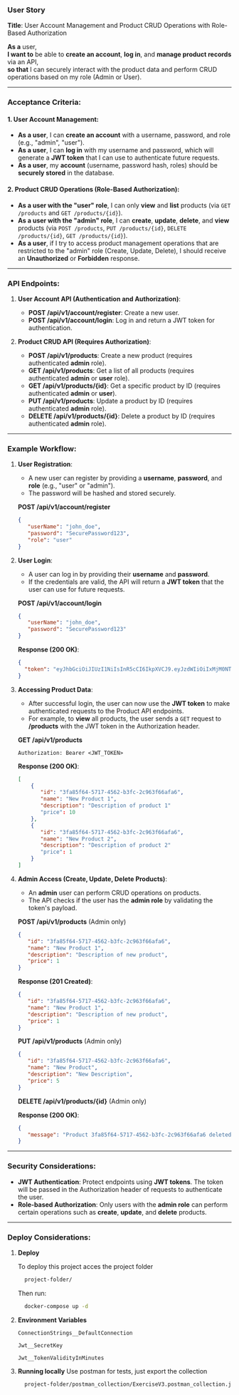 ### **User Story**

**Title**: User Account Management and Product CRUD Operations with Role-Based Authorization

**As a** user,  
**I want to** be able to **create an account**, **log in**, and **manage product records** via an API,  
**so that** I can securely interact with the product data and perform CRUD operations based on my role (Admin or User).

---

### **Acceptance Criteria:**

#### 1. **User Account Management**:
- **As a user**, I can **create an account** with a username, password, and role (e.g., "admin", "user").
- **As a user**, I can **log in** with my username and password, which will generate a **JWT token** that I can use to authenticate future requests.
- **As a user**, my **account** (username, password hash, roles) should be **securely stored** in the database.

#### 2. **Product CRUD Operations (Role-Based Authorization)**:
- **As a user with the "user" role**, I can only **view** and **list** products (via `GET /products` and `GET /products/{id}`).
- **As a user with the "admin" role**, I can **create**, **update**, **delete**, and **view** products (via `POST /products`, `PUT /products/{id}`, `DELETE /products/{id}`, `GET /products/{id}`).
- **As a user**, if I try to access product management operations that are restricted to the "admin" role (Create, Update, Delete), I should receive an **Unauthorized** or **Forbidden** response.

---

### **API Endpoints:**

1. **User Account API (Authentication and Authorization)**:
    - **POST /api/v1/account/register**: Create a new user.
    - **POST /api/v1/account/login**: Log in and return a JWT token for authentication.

2. **Product CRUD API (Requires Authorization)**:
    - **POST /api/v1/products**: Create a new product (requires authenticated **admin** role).
    - **GET /api/v1/products**: Get a list of all products (requires authenticated **admin** or **user** role).
    - **GET /api/v1/products/{id}**: Get a specific product by ID (requires authenticated **admin** or **user**).
    - **PUT /api/v1/products**: Update a product by ID (requires authenticated **admin** role).
    - **DELETE /api/v1/products/{id}**: Delete a product by ID (requires authenticated **admin** role).

---

### **Example Workflow:**

1. **User Registration**:
    - A new user can register by providing a **username**, **password**, and **role** (e.g., "user" or "admin").
    - The password will be hashed and stored securely.
    
    **POST /api/v1/account/register**
    ```json
    {
       "userName": "john_doe",
       "password": "SecurePassword123",
       "role": "user"
    }
    ```

2. **User Login**:
    - A user can log in by providing their **username** and **password**.
    - If the credentials are valid, the API will return a **JWT token** that the user can use for future requests.

    **POST /api/v1/account/login**
    ```json
    {
       "userName": "john_doe",
       "password": "SecurePassword123"
    }
    ```

    **Response (200 OK)**:
    ```json
    {
      "token": "eyJhbGciOiJIUzI1NiIsInR5cCI6IkpXVCJ9.eyJzdWIiOiIxMjM0NTY3ODkwIiwibmFtZSI6IkpvaG4gRG9lIiwiaWF0IjoxNTE2MjM5MDIyfQ.SZ7MNwMPTmU5te1tr3B3Jlz-FtmNmKvDlYbMNQdPq9g"
    }
    ```

3. **Accessing Product Data**:
    - After successful login, the user can now use the **JWT token** to make authenticated requests to the Product API endpoints.
    - For example, to **view** all products, the user sends a `GET` request to **/products** with the JWT token in the Authorization header.

    **GET /api/v1/products**
    ```http
    Authorization: Bearer <JWT_TOKEN>
    ```

    **Response (200 OK)**:
    ```json
    [
        {
           "id": "3fa85f64-5717-4562-b3fc-2c963f66afa6",
           "name": "New Product 1",
           "description": "Description of product 1"
		   "price": 10 
        },
        {
           "id": "3fa85f64-5717-4562-b3fc-2c963f66afa6",
           "name": "New Product 2",
           "description": "Description of product 2"
		   "price": 1
        }
    ]
    ```

4. **Admin Access (Create, Update, Delete Products)**:
    - An **admin** user can perform CRUD operations on products.
    - The API checks if the user has the **admin role** by validating the token's payload.

    **POST /api/v1/products** (Admin only)
    ```json
    {
	   "id": "3fa85f64-5717-4562-b3fc-2c963f66afa6",
	   "name": "New Product 1",
	   "description": "Description of new product",
	   "price": 1
	}
    ```

    **Response (201 Created)**:
    ```json
    {
	   "id": "3fa85f64-5717-4562-b3fc-2c963f66afa6",
	   "name": "New Product 1",
	   "description": "Description of new product",
	   "price": 1
    }
    ```

    **PUT /api/v1/products** (Admin only)
    ```json
    {
	   "id": "3fa85f64-5717-4562-b3fc-2c963f66afa6",
	   "name": "New Product",
	   "description": "New Description",
	   "price": 5
	}
    ```

    **DELETE /api/v1/products/{id}** (Admin only)

    **Response (200 OK)**:
    ```json
    {
       "message": "Product 3fa85f64-5717-4562-b3fc-2c963f66afa6 deleted successfully"
    }
    ```

---

### **Security Considerations:**
- **JWT Authentication**: Protect endpoints using **JWT tokens**. The token will be passed in the Authorization header of requests to authenticate the user.
- **Role-based Authorization**: Only users with the **admin role** can perform certain operations such as **create**, **update**, and **delete** products.

---
### **Deploy Considerations:**
1. **Deploy**

    To deploy this project acces the project folder 
    
    ```bash
      project-folder/
    ```
    Then run:
    
    ```bash
      docker-compose up -d
    ```

2. **Environment Variables**

     `ConnectionStrings__DefaultConnection`
     
     `Jwt__SecretKey`
     
     `Jwt__TokenValidityInMinutes`      

3. **Running locally**
    Use postman for tests, just export the collection
    
    ```bash
      project-folder/postman_collection/ExerciseV3.postman_collection.json
    ```
